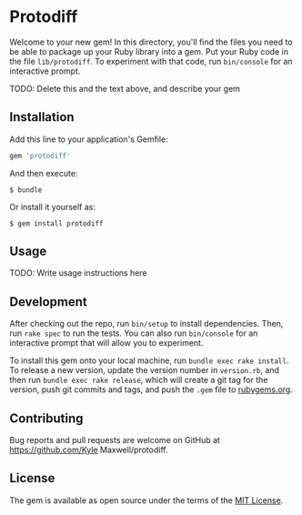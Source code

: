 # Protodiff

Welcome to your new gem! In this directory, you'll find the files you need to be able to package up your Ruby library into a gem. Put your Ruby code in the file `lib/protodiff`. To experiment with that code, run `bin/console` for an interactive prompt.

TODO: Delete this and the text above, and describe your gem

## Installation

Add this line to your application's Gemfile:

```ruby
gem 'protodiff'
```

And then execute:

    $ bundle

Or install it yourself as:

    $ gem install protodiff

## Usage

TODO: Write usage instructions here

## Development

After checking out the repo, run `bin/setup` to install dependencies. Then, run `rake spec` to run the tests. You can also run `bin/console` for an interactive prompt that will allow you to experiment.

To install this gem onto your local machine, run `bundle exec rake install`. To release a new version, update the version number in `version.rb`, and then run `bundle exec rake release`, which will create a git tag for the version, push git commits and tags, and push the `.gem` file to [rubygems.org](https://rubygems.org).

## Contributing

Bug reports and pull requests are welcome on GitHub at https://github.com/Kyle Maxwell/protodiff.


## License

The gem is available as open source under the terms of the [MIT License](http://opensource.org/licenses/MIT).

